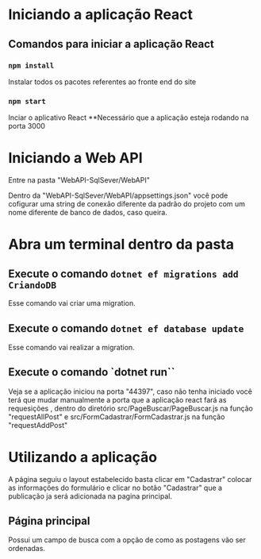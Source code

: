 # Iniciando a aplicação React

## Comandos para iniciar a aplicação React
### `npm install`

Instalar todos os pacotes referentes ao fronte end do site

### `npm start`

Inciar o aplicativo React
**Necessário que a aplicação esteja rodando na porta 3000

# Iniciando a Web API

Entre na pasta "WebAPI-SqlSever/WebAPI"

Dentro da "WebAPI-SqlSever/WebAPI/appsettings.json" você pode cofigurar uma string de conexão diferente da padrão do projeto com um nome diferente de banco de dados, caso queira.

# Abra um terminal dentro da pasta

## Execute o comando `dotnet ef migrations add CriandoDB`
Esse comando vai criar uma migration.

## Execute o comando `dotnet ef database update`
Esse comando vai realizar a migration.

## Execute o comando `dotnet run``

Veja se a aplicação iniciou na porta "44397", caso não tenha iniciado você terá que mudar manualmente a porta que a aplicação react fará as requesições , dentro do diretório src/PageBuscar/PageBuscar.js na função "requestAllPost" e src/FormCadastrar/FormCadastrar.js na função "requestAddPost"

# Utilizando a aplicação

A página seguiu o layout estabelecido basta clicar em "Cadastrar" colocar as informações do formulário e clicar no botão "Cadastrar" que a publicação ja será adicionada na pagina principal.

## Página principal
Possui um campo de busca com a opção de como as postagens vão ser ordenadas.
